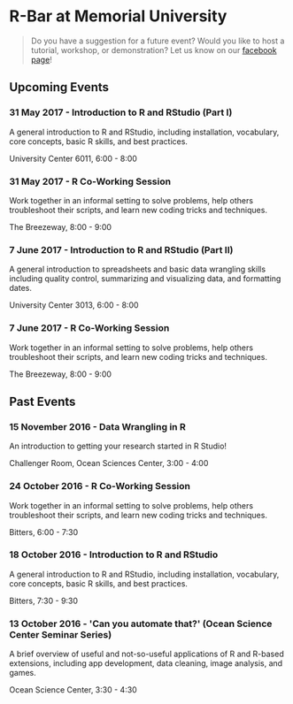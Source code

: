# R-Bar at Memorial University

> Do you have a suggestion for a future event? Would you like to host a tutorial, workshop, or demonstration? Let us know on our [facebook page](https://www.facebook.com/RBarMUN/)! 

## Upcoming Events

### 31 May 2017 - Introduction to R and RStudio (Part I)

A general introduction to R and RStudio, including installation, vocabulary, core concepts, basic R skills, and best practices.

University Center 6011, 6:00 - 8:00

### 31 May 2017 - R Co-Working Session

Work together in an informal setting to solve problems, help others troubleshoot their scripts, and learn new coding tricks and techniques.

The Breezeway, 8:00 - 9:00

### 7 June 2017 - Introduction to R and RStudio (Part II)

A general introduction to spreadsheets and basic data wrangling skills including quality control, summarizing and visualizing data, and formatting dates.

University Center 3013, 6:00 - 8:00

### 7 June 2017 - R Co-Working Session

Work together in an informal setting to solve problems, help others troubleshoot their scripts, and learn new coding tricks and techniques.

The Breezeway, 8:00 - 9:00


## Past Events

### 15 November 2016 - Data Wrangling in R

An introduction to getting your research started in R Studio!

Challenger Room, Ocean Sciences Center, 3:00 - 4:00

### 24 October 2016 - R Co-Working Session

Work together in an informal setting to solve problems, help others troubleshoot their scripts, and learn new coding tricks and techniques.

Bitters, 6:00 - 7:30

### 18 October 2016 - Introduction to R and RStudio

A general introduction to R and RStudio, including installation, vocabulary, core concepts, basic R skills, and best practices.

Bitters, 7:30 - 9:30

### 13 October 2016 - 'Can you automate that?' (Ocean Science Center Seminar Series)

A brief overview of useful and not-so-useful applications of R and R-based extensions, including app development, data cleaning, image analysis, and games.

Ocean Science Center, 3:30 - 4:30
